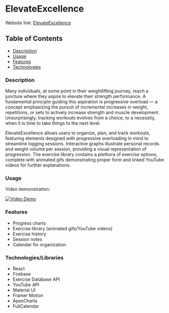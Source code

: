 # ElevateExcellence

Website link:
[ElevateExcellence](https://654d625ff5ecc30a5eab4464--zingy-quokka-c8728d.netlify.app/)

## Table of Contents

- [Description](#description)
- [Usage](#usage)
- [Features](#features)
- [Technologies](#technologies/libraries)

### Description

Many individuals, at some point in their weightlifting journey, reach a juncture where they aspire to elevate their strength performance. A fundamental principle guiding this aspiration is progressive overload — a concept emphasizing the pursuit of incremental increases in weight, repetitions, or sets to actively increase strength and muscle development. Unsurprisingly, tracking workouts evolves from a choice, to a necessity, when it is time to take things to the next level.

ElevateExcellence allows users to organize, plan, and track workouts, featuring elements designed with progressive overloading in mind to streamline logging sessions. Interactive graphs illustrate personal records and weight volume per session, providing a visual representation of progression. The exercise library contains a plethora of exercise options, complete with animated gifs demonstrating proper form and linked YouTube videos for further explanations.

### Usage

Video demonstration:

[![Video Demo](https://img.youtube.com/vi/exxi3vC-8Vg/0.jpg)](https://youtu.be/exxi3vC-8Vg)

### Features

- Progress charts
- Exercise library (animated gifs/YouTube videos)
- Exercise history
- Session notes
- Calendar for organization

### Technologies/Libraries

- React
- Firebase
- Exercise Database API
- YouTube API
- Material UI
- Framer Motion
- ApexCharts
- FullCalendar
